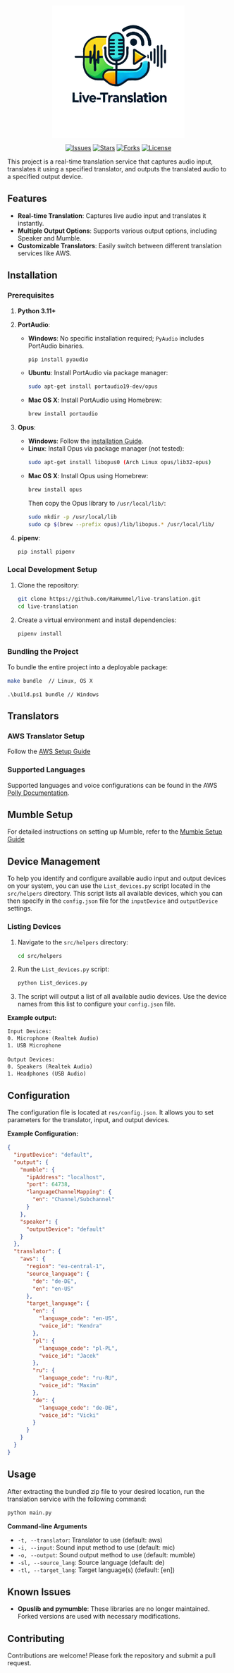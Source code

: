 <div align="center" xmlns="http://www.w3.org/1999/html">

<!-- logo -->
<p align="center">
  <img src="img/live-translation.png" width="300px" style="vertical-align:middle;">
</p>

<!-- Badges -->
<p align="center">
  
  <a href="https://github.com/RaHummel/live-translation/issues"><img src="https://img.shields.io/github/issues/RaHummel/live-translation.svg?style=flat-square" alt="Issues"></a>
  <a href="https://github.com/RaHummel/live-translation/stargazers"><img src="https://img.shields.io/github/stars/RaHummel/live-translation.svg?style=flat-square" alt="Stars"></a>
  <a href="https://github.com/RaHummel/live-translation/network/members"><img src="https://img.shields.io/github/forks/RaHummel/live-translation.svg?style=flat-square" alt="Forks"></a>
  <a href="https://github.com/RaHummel/live-translation/blob/main/LICENSE"><img src="https://img.shields.io/github/license/RaHummel/live-translation.svg?style=flat-square" alt="License"></a>
</p>
</div>
This project is a real-time translation service that captures audio input, translates it using a specified translator, and outputs the translated audio to a specified output device.

## Features

- **Real-time Translation**: Captures live audio input and translates it instantly.
- **Multiple Output Options**: Supports various output options, including Speaker and Mumble.
- **Customizable Translators**: Easily switch between different translation services like AWS.

## Installation

### Prerequisites

1. **Python 3.11+**
2. **PortAudio**:
    - **Windows**: No specific installation required; `PyAudio` includes PortAudio binaries.
      ```bash
      pip install pyaudio
      ```
    - **Ubuntu**: Install PortAudio via package manager:
      ```bash
      sudo apt-get install portaudio19-dev/opus
      ```
    - **Mac OS X**: Install PortAudio using Homebrew:
      ```bash
      brew install portaudio
      ```
      
33. **Opus**:
    - **Windows**: Follow the [installation Guide](https://github.com/shardlab/discordrb/wiki/Installing-libopus#windows).
    - **Linux**: Install Opus via package manager (not tested):
        ```bash
        sudo apt-get install libopus0 (Arch Linux opus/lib32-opus)
        ```
    - **Mac OS X**: Install Opus using Homebrew:
      ```bash
      brew install opus
      ```
      Then copy the Opus library to `/usr/local/lib/`:
      ```bash
      sudo mkdir -p /usr/local/lib
      sudo cp $(brew --prefix opus)/lib/libopus.* /usr/local/lib/
      ```
34. **pipenv**:
    ```bash
    pip install pipenv
    ```

### Local Development Setup

1. Clone the repository:
    ```sh
    git clone https://github.com/RaHummel/live-translation.git
    cd live-translation
    ```

2. Create a virtual environment and install dependencies:
    ```sh
    pipenv install
    ```

### Bundling the Project

To bundle the entire project into a deployable package:
```sh
make bundle  // Linux, OS X
```

```
.\build.ps1 bundle // Windows
```

## Translators

### AWS Translator Setup

Follow the [AWS Setup Guide](./docs/AwsSetup.md)

### Supported Languages

Supported languages and voice configurations can be found in the AWS [Polly Documentation](https://docs.aws.amazon.com/polly/latest/dg/available-voices.html).

## Mumble Setup
For detailed instructions on setting up Mumble, refer to the [Mumble Setup Guide](./docs/MumbleSetup.md)

## Device Management

To help you identify and configure available audio input and output devices on your system, you can use the `List_devices.py` script located in the `src/helpers` directory. This script lists all available devices, which you can then specify in the `config.json` file for the `inputDevice` and `outputDevice` settings.

### Listing Devices

1. Navigate to the `src/helpers` directory:
    ```sh
    cd src/helpers
    ```

2. Run the `List_devices.py` script:
    ```sh
    python List_devices.py
    ```

3. The script will output a list of all available audio devices. Use the device names from this list to configure your `config.json` file.

**Example output:**
```
Input Devices:
0. Microphone (Realtek Audio)
1. USB Microphone

Output Devices:
0. Speakers (Realtek Audio)
1. Headphones (USB Audio)
```

## Configuration

The configuration file is located at `res/config.json`. It allows you to set parameters for the translator, input, and output devices.

**Example Configuration:**
```json
{
  "inputDevice": "default",
  "output": {
    "mumble": {
      "ipAddress": "localhost",
      "port": 64738,
      "languageChannelMapping": {
        "en": "Channel/Subchannel"
      }
    },
    "speaker": {
      "outputDevice": "default"
    }
  },
  "translator": {
    "aws": {
      "region": "eu-central-1",
      "source_language": {
        "de": "de-DE",
        "en": "en-US"
      },
      "target_language": {
        "en": {
          "language_code": "en-US",
          "voice_id": "Kendra"
        },
        "pl": {
          "language_code": "pl-PL",
          "voice_id": "Jacek"
        },
        "ru": {
          "language_code": "ru-RU",
          "voice_id": "Maxim"
        },
        "de": {
          "language_code": "de-DE",
          "voice_id": "Vicki"
        }
      }
    }
  }
}
```

## Usage
After extracting the bundled zip file to your desired location, run the translation service with the following command:
```sh
python main.py 
```

**Command-line Arguments**
- `-t, --translator`: Translator to use (default: aws)
- `-i, --input`: Sound input method to use (default: mic)
- `-o, --output`: Sound output method to use (default: mumble)
- `-sl, --source_lang`: Source language (default: de)
- `-tl, --target_lang`: Target language(s) (default: [en])


## Known Issues

- **Opuslib and pymumble**: These libraries are no longer maintained. Forked versions are used with necessary modifications.

## Contributing

Contributions are welcome! Please fork the repository and submit a pull request.